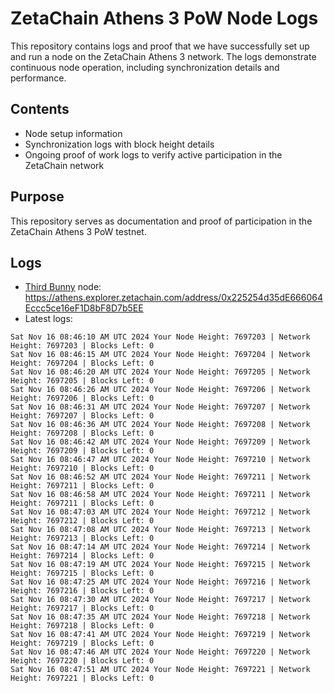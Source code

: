 # ZetaChain Athens 3 PoW Node Logs
This repository contains logs and proof that we have successfully set up and run a node on the ZetaChain Athens 3 network. The logs demonstrate continuous node operation, including synchronization details and performance.

## Contents
- Node setup information
- Synchronization logs with block height details
- Ongoing proof of work logs to verify active participation in the ZetaChain network

## Purpose
This repository serves as documentation and proof of participation in the ZetaChain Athens 3 PoW testnet.

## Logs

- [Third Bunny](https://thirdbunny.xyz/) node: https://athens.explorer.zetachain.com/address/0x225254d35dE666064Eccc5ce16eF1D8bF8D7b5EE
- Latest logs:
```
Sat Nov 16 08:46:10 AM UTC 2024 Your Node Height: 7697203 | Network Height: 7697203 | Blocks Left: 0
Sat Nov 16 08:46:15 AM UTC 2024 Your Node Height: 7697204 | Network Height: 7697204 | Blocks Left: 0
Sat Nov 16 08:46:20 AM UTC 2024 Your Node Height: 7697205 | Network Height: 7697205 | Blocks Left: 0
Sat Nov 16 08:46:26 AM UTC 2024 Your Node Height: 7697206 | Network Height: 7697206 | Blocks Left: 0
Sat Nov 16 08:46:31 AM UTC 2024 Your Node Height: 7697207 | Network Height: 7697207 | Blocks Left: 0
Sat Nov 16 08:46:36 AM UTC 2024 Your Node Height: 7697208 | Network Height: 7697208 | Blocks Left: 0
Sat Nov 16 08:46:42 AM UTC 2024 Your Node Height: 7697209 | Network Height: 7697209 | Blocks Left: 0
Sat Nov 16 08:46:47 AM UTC 2024 Your Node Height: 7697210 | Network Height: 7697210 | Blocks Left: 0
Sat Nov 16 08:46:52 AM UTC 2024 Your Node Height: 7697211 | Network Height: 7697211 | Blocks Left: 0
Sat Nov 16 08:46:58 AM UTC 2024 Your Node Height: 7697211 | Network Height: 7697211 | Blocks Left: 0
Sat Nov 16 08:47:03 AM UTC 2024 Your Node Height: 7697212 | Network Height: 7697212 | Blocks Left: 0
Sat Nov 16 08:47:08 AM UTC 2024 Your Node Height: 7697213 | Network Height: 7697213 | Blocks Left: 0
Sat Nov 16 08:47:14 AM UTC 2024 Your Node Height: 7697214 | Network Height: 7697214 | Blocks Left: 0
Sat Nov 16 08:47:19 AM UTC 2024 Your Node Height: 7697215 | Network Height: 7697215 | Blocks Left: 0
Sat Nov 16 08:47:25 AM UTC 2024 Your Node Height: 7697216 | Network Height: 7697216 | Blocks Left: 0
Sat Nov 16 08:47:30 AM UTC 2024 Your Node Height: 7697217 | Network Height: 7697217 | Blocks Left: 0
Sat Nov 16 08:47:35 AM UTC 2024 Your Node Height: 7697218 | Network Height: 7697218 | Blocks Left: 0
Sat Nov 16 08:47:41 AM UTC 2024 Your Node Height: 7697219 | Network Height: 7697219 | Blocks Left: 0
Sat Nov 16 08:47:46 AM UTC 2024 Your Node Height: 7697220 | Network Height: 7697220 | Blocks Left: 0
Sat Nov 16 08:47:51 AM UTC 2024 Your Node Height: 7697221 | Network Height: 7697221 | Blocks Left: 0
```
